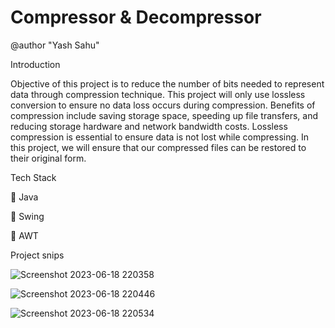 # Compressor & Decompressor

@author "Yash Sahu"

Introduction

Objective of this project is to reduce the number of bits needed to represent data through compression technique. This project will only use lossless conversion to ensure no data loss occurs during compression. Benefits of compression include saving storage space, speeding up file transfers, and reducing storage hardware and network bandwidth costs. Lossless compression is essential to ensure data is not lost while compressing. In this project, we will ensure that our compressed files can be restored to their original form.

Tech Stack

🔴 Java

🔴 Swing

🔴 AWT

Project snips

![Screenshot 2023-06-18 220358](https://github.com/YashSahaa/Compressor-and-Decompressor/assets/136882182/fcd1fa3e-cc96-4be9-ad85-c85159414a37)

![Screenshot 2023-06-18 220446](https://github.com/YashSahaa/Compressor-and-Decompressor/assets/136882182/f60197f2-63d4-4e74-bdac-9f209585ca89)

![Screenshot 2023-06-18 220534](https://github.com/YashSahaa/Compressor-and-Decompressor/assets/136882182/09c2fa49-db9c-4004-893e-f33e6870315c)

